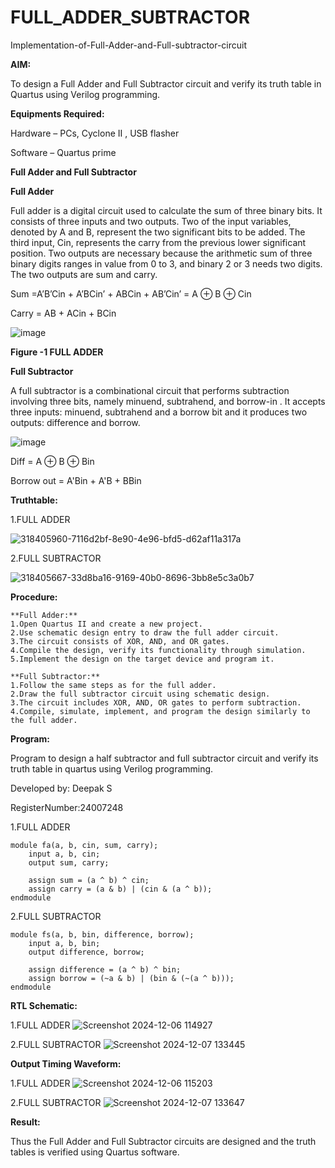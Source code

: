 # FULL_ADDER_SUBTRACTOR

Implementation-of-Full-Adder-and-Full-subtractor-circuit

**AIM:**

To design a Full Adder and Full Subtractor circuit and verify its truth table in Quartus using Verilog programming.

**Equipments Required:**

Hardware – PCs, Cyclone II , USB flasher

Software – Quartus prime

**Full Adder and Full Subtractor**

**Full Adder**

Full adder is a digital circuit used to calculate the sum of three binary bits. It consists of three inputs and two outputs. Two of the input variables, denoted by A and B, represent the two significant bits to be added. The third input, Cin, represents the carry from the previous lower significant position. Two outputs are necessary because the arithmetic sum of three binary digits ranges in value from 0 to 3, and binary 2 or 3 needs two digits. The two outputs are sum and carry.

Sum =A’B’Cin + A’BCin’ + ABCin + AB’Cin’ = A ⊕ B ⊕ Cin 

Carry = AB + ACin + BCin

![image](https://github.com/naavaneetha/FULL_ADDER_SUBTRACTOR/assets/154305477/0f30ba51-5ffb-4198-845f-18e054f675e7)

**Figure -1 FULL ADDER**

**Full Subtractor**

A full subtractor is a combinational circuit that performs subtraction involving three bits, namely minuend, subtrahend, and borrow-in . It accepts three inputs: minuend, subtrahend and a borrow bit and it produces two outputs: difference and borrow.

![image](https://github.com/naavaneetha/FULL_ADDER_SUBTRACTOR/assets/154305477/02b24f51-ab51-4304-9ad6-7b81ffc1ead5)

Diff = A ⊕ B ⊕ Bin 

Borrow out = A'Bin + A'B + BBin

**Truthtable:**

1.FULL ADDER

![318405960-7116d2bf-8e90-4e96-bfd5-d62af11a317a](https://github.com/user-attachments/assets/52574d6f-58cd-45ae-a6b5-0d57142c3463)

2.FULL SUBTRACTOR

![318405667-33d8ba16-9169-40b0-8696-3bb8e5c3a0b7](https://github.com/user-attachments/assets/262810b8-e209-49cc-92dd-5ea3a7392477)


**Procedure:**
```
**Full Adder:**
1.Open Quartus II and create a new project.
2.Use schematic design entry to draw the full adder circuit. 
3.The circuit consists of XOR, AND, and OR gates. 
4.Compile the design, verify its functionality through simulation. 
5.Implement the design on the target device and program it.

**Full Subtractor:** 
1.Follow the same steps as for the full adder. 
2.Draw the full subtractor circuit using schematic design. 
3.The circuit includes XOR, AND, OR gates to perform subtraction. 
4.Compile, simulate, implement, and program the design similarly to the full adder.
```

**Program:**

Program to design a half subtractor and full subtractor circuit and verify its truth table in quartus using Verilog programming. 

Developed by: Deepak S

RegisterNumber:24007248

1.FULL ADDER
```
module fa(a, b, cin, sum, carry);
    input a, b, cin;
    output sum, carry;

    assign sum = (a ^ b) ^ cin;         
    assign carry = (a & b) | (cin & (a ^ b)); 
endmodule
```
2.FULL SUBTRACTOR
```
module fs(a, b, bin, difference, borrow);
    input a, b, bin;
    output difference, borrow;

    assign difference = (a ^ b) ^ bin; 
    assign borrow = (~a & b) | (bin & (~(a ^ b))); 
endmodule
```

**RTL Schematic:**

1.FULL ADDER
![Screenshot 2024-12-06 114927](https://github.com/user-attachments/assets/104cdd83-d75b-455a-a17b-89bd1d3e41b5)


2.FULL SUBTRACTOR
![Screenshot 2024-12-07 133445](https://github.com/user-attachments/assets/ae0d84aa-c180-4628-a18f-85bdab880d8e)


**Output Timing Waveform:**

1.FULL ADDER
![Screenshot 2024-12-06 115203](https://github.com/user-attachments/assets/0ddf6d83-4053-4679-a20c-163ddbd5a2b9)


2.FULL SUBTRACTOR
![Screenshot 2024-12-07 133647](https://github.com/user-attachments/assets/467c9778-7165-4cf0-aea3-3bdf0a9a9370)


**Result:**

Thus the Full Adder and Full Subtractor circuits are designed and the truth tables is verified using Quartus software.



